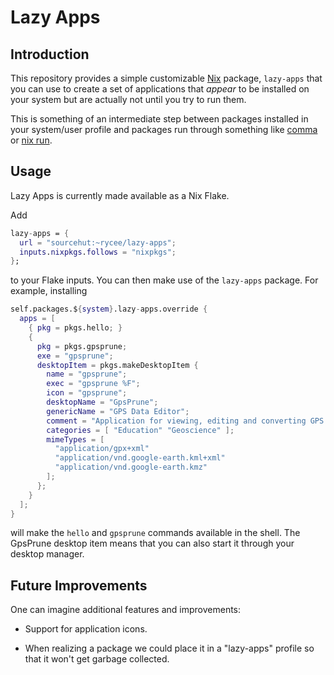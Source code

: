 # Lazy Apps

## Introduction

This repository provides a simple customizable [Nix][] package,
`lazy-apps` that you can use to create a set of applications that
_appear_ to be installed on your system but are actually not until you
try to run them.

This is something of an intermediate step between packages installed
in your system/user profile and packages run through something like
[comma][] or [nix run][].

[Nix]: https://nixos.org/nix/
[comma]: https://github.com/nix-community/comma
[nix run]: https://nixos.org/manual/nix/stable/command-ref/new-cli/nix3-run

## Usage

Lazy Apps is currently made available as a Nix Flake.

Add

``` nix
lazy-apps = {
  url = "sourcehut:~rycee/lazy-apps";
  inputs.nixpkgs.follows = "nixpkgs";
};
```

to your Flake inputs. You can then make use of the `lazy-apps`
package. For example, installing

``` nix
self.packages.${system}.lazy-apps.override {
  apps = [
    { pkg = pkgs.hello; }
    {
      pkg = pkgs.gpsprune;
      exe = "gpsprune";
      desktopItem = pkgs.makeDesktopItem {
        name = "gpsprune";
        exec = "gpsprune %F";
        icon = "gpsprune";
        desktopName = "GpsPrune";
        genericName = "GPS Data Editor";
        comment = "Application for viewing, editing and converting GPS coordinate data";
        categories = [ "Education" "Geoscience" ];
        mimeTypes = [
          "application/gpx+xml"
          "application/vnd.google-earth.kml+xml"
          "application/vnd.google-earth.kmz"
        ];
      };
    }
  ];
}
```

will make the `hello` and `gpsprune` commands available in the shell.
The GpsPrune desktop item means that you can also start it through
your desktop manager.

## Future Improvements

One can imagine additional features and improvements:

- Support for application icons.

- When realizing a package we could place it in a "lazy-apps" profile
  so that it won't get garbage collected.
